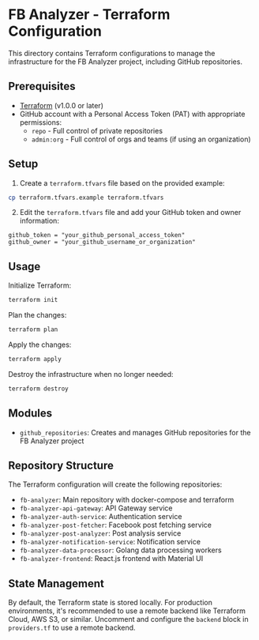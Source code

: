 # FB Analyzer - Terraform Configuration

This directory contains Terraform configurations to manage the infrastructure for the FB Analyzer project, including GitHub repositories.

## Prerequisites

- [Terraform](https://www.terraform.io/downloads.html) (v1.0.0 or later)
- GitHub account with a Personal Access Token (PAT) with appropriate permissions:
  - `repo` - Full control of private repositories
  - `admin:org` - Full control of orgs and teams (if using an organization)

## Setup

1. Create a `terraform.tfvars` file based on the provided example:

```bash
cp terraform.tfvars.example terraform.tfvars
```

2. Edit the `terraform.tfvars` file and add your GitHub token and owner information:

```hcl
github_token = "your_github_personal_access_token"
github_owner = "your_github_username_or_organization"
```

## Usage

Initialize Terraform:

```bash
terraform init
```

Plan the changes:

```bash
terraform plan
```

Apply the changes:

```bash
terraform apply
```

Destroy the infrastructure when no longer needed:

```bash
terraform destroy
```

## Modules

- `github_repositories`: Creates and manages GitHub repositories for the FB Analyzer project

## Repository Structure

The Terraform configuration will create the following repositories:

- `fb-analyzer`: Main repository with docker-compose and terraform
- `fb-analyzer-api-gateway`: API Gateway service
- `fb-analyzer-auth-service`: Authentication service
- `fb-analyzer-post-fetcher`: Facebook post fetching service
- `fb-analyzer-post-analyzer`: Post analysis service
- `fb-analyzer-notification-service`: Notification service
- `fb-analyzer-data-processor`: Golang data processing workers
- `fb-analyzer-frontend`: React.js frontend with Material UI

## State Management

By default, the Terraform state is stored locally. For production environments, it's recommended to use a remote backend like Terraform Cloud, AWS S3, or similar. Uncomment and configure the `backend` block in `providers.tf` to use a remote backend.
